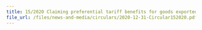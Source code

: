 ```yaml
---
title: 15/2020 Claiming preferential tariff benefits for goods exported from Singapore to the United Kingdom under the United Kingdom Singapore Free Trade Agreement (UKSFTA)
file_url: /files/news-and-media/circulars/2020-12-31-Circular152020.pdf
---
```

